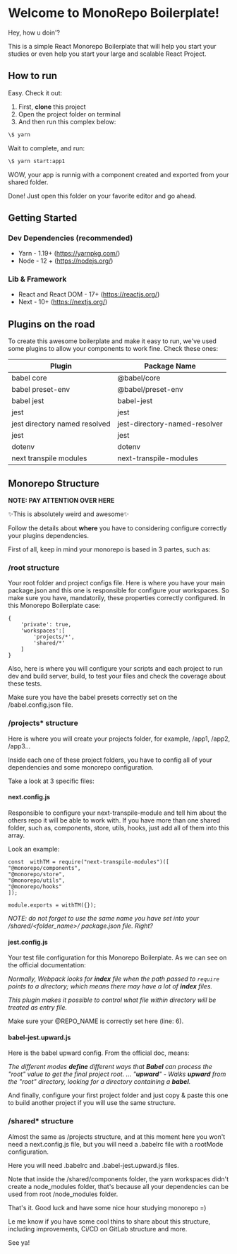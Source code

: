 # Welcome to MonoRepo Boilerplate!

Hey, how u doin'?

This is a simple React Monorepo Boilerplate that will help you start your studies or even help you start your large and scalable React Project.

## How to run

Easy. Check it out:

1. First, **clone** this project
2. Open the project folder on terminal
3. And then run this complex below:

```sh
\$ yarn
```

Wait to complete, and run:

```sh
\$ yarn start:app1
```

WOW, your app is runnig with a component created and exported from your shared folder.

Done! Just open this folder on your favorite editor and go ahead.

## Getting Started

### Dev Dependencies (recommended)

- Yarn - 1.19+ (<https://yarnpkg.com/>)
- Node - 12 + (<https://nodejs.org/>)

### Lib & Framework

- React and React DOM - 17+ (<https://reactjs.org/>)
- Next - 10+ (<https://nextjs.org/>)

## Plugins on the road

To create this awesome boilerplate and make it easy to run, we've used some plugins to allow your components to work fine. Check these ones:

| Plugin                        | Package Name                  |
| ----------------------------- | ----------------------------- |
| babel core                    | @babel/core                   |
| babel preset-env              | @babel/preset-env             |
| babel jest                    | babel-jest                    |
| jest                          | jest                          |
| jest directory named resolved | jest-directory-named-resolver |
| jest                          | jest                          |
| dotenv                        | dotenv                        |
| next transpile modules        | next-transpile-modules        |

## Monorepo Structure

**NOTE: PAY ATTENTION OVER HERE**

✨This is absolutely weird and awesome✨

Follow the details about **where** you have to considering configure correctly your plugins dependencies.

First of all, keep in mind your monorepo is based in 3 partes, such as:

### /root structure

Your root folder and project configs file. Here is where you have your main package.json and this one is responsible for configure your workspaces. So make sure you have, mandatorily, these properties correctly configured. In this Monorepo Boilerplate case:

```
{
	'private': true,
	'workspaces':[
		'projects/*',
		'shared/*'
	]
}
```

Also, here is where you will configure your scripts and each project to run dev and build server, build, to test your files and check the coverage about these tests.

Make sure you have the babel presets correctly set on the /babel.config.json file.

### /projects\* structure

Here is where you will create your projects folder, for example, /app1, /app2, /app3...

Inside each one of these project folders, you have to config all of your dependencies and some monorepo configuration.

Take a look at 3 specific files:

#### next.config.js

Responsible to configure your next-transpile-module and tell him about the others repo it will be able to work with. If you have more than one shared folder, such as, components, store, utils, hooks, just add all of them into this array.

Look an example:

```
const  withTM = require("next-transpile-modules")([
"@monorepo/components",
"@monorepo/store",
"@monorepo/utils",
"@monorepo/hooks"
]);

module.exports = withTM({});
```

_NOTE: do not forget to use the same name you have set into your /shared/<folder_name>/ package.json file. Right?_

#### jest.config.js

Your test file configuration for this Monorepo Boilerplate. As we can see on the official documentation:

_Normally, Webpack looks for **index** file when the path passed to `require` points to a directory; which means there may have a lot of **index** files._

_This plugin makes it possible to control what file within directory will be treated as entry file._

Make sure your @REPO_NAME is correctly set here (line: 6).

#### babel-jest.upward.js

Here is the babel upward config. From the official doc, means:

_The different modes **define** different ways that **Babel** can process the "root" value to get the final project root. ... "**upward**" - Walks **upward** from the "root" directory, looking for a directory containing a **babel**._

And finally, configure your first project folder and just copy & paste this one to build another project if you will use the same structure.

### /shared\* structure

Almost the same as /projects structure, and at this moment here you won't need a next.config.js file, but you will need a .babelrc file with a rootMode configuration.

Here you will need .babelrc and .babel-jest.upward.js files.

Note that inside the /shared/components folder, the yarn workspaces didn't create a node_modules folder, that's because all your dependencies can be used from root /node_modules folder.

That's it. Good luck and have some nice hour studying monorepo =)

Le me know if you have some cool thins to share about this structure, including improvements, Ci/CD on GitLab structure and more.

See ya!
